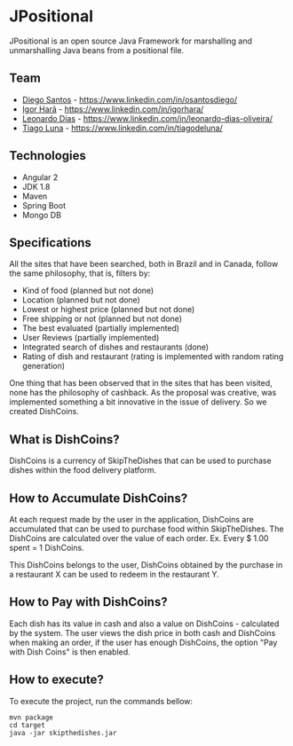 # **JPositional**

JPositional is an open source Java Framework for marshalling and unmarshalling Java beans from
a positional file.

## Team

* [Diego Santos](https://www.behance.net/santosdiego) -  https://www.linkedin.com/in/osantosdiego/
* [Igor Harã](https://github.com/igorhara) - https://www.linkedin.com/in/igorhara/
* [Leonardo Dias](https://github.com/leonardodias76) - https://www.linkedin.com/in/leonardo-dias-oliveira/
* [Tiago Luna](https://github.com/tiagodeluna/) - https://www.linkedin.com/in/tiagodeluna/

## Technologies
* Angular 2
* JDK 1.8
* Maven
* Spring Boot
* Mongo DB

## Specifications
All the sites that have been searched, both in Brazil and in Canada, follow the same philosophy, that is, filters by:
* Kind of food (planned but not done)
* Location (planned but not done)
* Lowest or highest price (planned but not done)
* Free shipping or not (planned but not done)
* The best evaluated (partially implemented)
* User Reviews (partially implemented)
* Integrated search of dishes and restaurants (done)
* Rating of dish and restaurant (rating is implemented with random rating generation)

One thing that has been observed that in the sites that has been visited, none has the philosophy of cashback.
As the proposal was creative, was implemented something a bit innovative in the issue of delivery.
So we created DishCoins.

## What is DishCoins? 
DishCoins is a currency of SkipTheDishes that can be used to purchase dishes within the food delivery platform.


## How to Accumulate DishCoins?

At each request made by the user in the application, DishCoins are accumulated that can be used to purchase food within SkipTheDishes. 
The DishCoins are calculated over the value of each order. Ex. Every $ 1.00 spent = 1 DishCoins.

This DishCoins belongs to the user, DishCoins obtained by the purchase in a restaurant X can be used to redeem in the restaurant Y.

## How to Pay with DishCoins?

Each dish has its value in cash and also a value on DishCoins - calculated by the system. 
The user views the dish price in both cash and DishCoins  when making an order, if the user has enough DishCoins, the option "Pay with Dish Coins" is then enabled.

## How to execute?
To execute the project, run the commands bellow:
```shell
mvn package
cd target
java -jar skipthedishes.jar
```